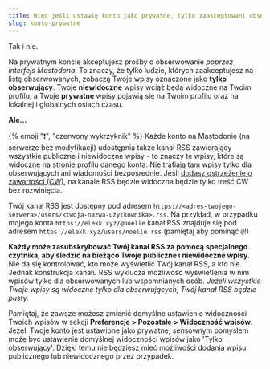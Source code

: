 ```yaml
---
title: Więc jeśli ustawię konto jako prywatne, tylko zaakceptowani obserwujący będą widzieć moje wpisy?
slug: konto-prywatne
---
```


Tak i nie.

Na prywatnym koncie akceptujesz prośby o obserwowanie _poprzez interfejs Mastodona_. To znaczy, że tylko ludzie, których zaakceptujesz na listę obserwowanych, zobaczą Twoje wpisy oznaczone jako **tylko obserwujący**. Twoje **niewidoczne** wpisy wciąż będą widoczne na Twoim profilu, a Twoje **prywatne** wpisy pojawią się na Twoim profilu oraz na lokalnej i globalnych osiach czasu.

**Ale...**

{% emoji "❗", "czerwony wykrzyknik" %} Każde konto na Mastodonie (na serwerze bez modyfikacji) udostępnia także kanał RSS zawierający wszystkie publiczne i niewidoczne wpisy - to znaczy te wpisy, które są widoczne na stronie profilu danego konta. Nie trafiają tam wpisy tylko dla obserwujących ani wiadomości bezpośrednie. Jeśli [dodasz ostrzeżenie o zawartości (CW)](/co-oznacza-cw/), na kanale RSS będzie widoczna będzie tylko treść CW bez rozwinięcia.

Twój kanał RSS jest dostępny pod adresem `https://<adres-twojego-serwera>/users/<twoja-nazwa-użytkownika>.rss`. Na przykład, w przypadku mojego konta `https://elekk.xyz/@noelle` kanał RSS znajduje się pod adresem `https://elekk.xyz/users/noelle.rss` (pamiętaj aby pominąć `@`!)

**Każdy może zasubskrybować Twój kanał RSS za pomocą specjalnego czytnika, aby śledzić na bieżąco Twoje publiczne i niewidoczne wpisy.** Nie da się kontrolować, kto może wyświetlić Twój kanał RSS, a kto nie. Jednak konstrukcja kanału RSS wyklucza możliwość wyświetlenia w nim wpisów tylko dla obserwowanych lub wspomnianych osób. _Jeżeli wszystkie Twoje wpisy są widoczne tylko dla obserwujących, Twój kanał RSS będzie pusty._

Pamiętaj, że zawsze możesz zmienić domyślne ustawienie widoczności Twoich wpisów w sekcji **Preferencje > Pozostałe > Widoczność wpisów**. Jeżeli Twoje konto jest ustawione jako prywatne, sensownym pomysłem może być ustawienie domyślnej widoczności wpisów jako 'Tylko obserwujący'. Dzięki temu nie będziesz mieć możliwości dodania wpisu publicznego lub niewidocznego przez przypadek.
